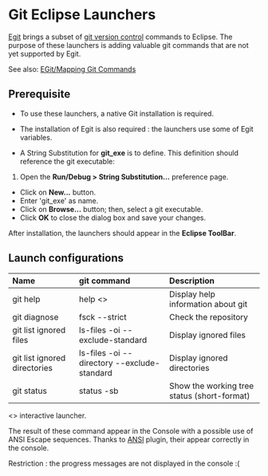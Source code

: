 Git Eclipse Launchers
=====================

[Egit](http://www.eclipse.org/egit) brings a subset of [git version control](http://git-scm.com) commands to Eclipse.
The purpose of these launchers is adding valuable git commands that are not yet supported by Egit.

See also: [EGit/Mapping Git Commands](http://wiki.eclipse.org/EGit/Mapping_Git_Commands)

## Prerequisite ##
- To use these launchers, a native Git installation is required.

- The installation of Egit is also required : the launchers use some of Egit variables.

- A String Substitution for **git_exe** is to define. This definition should reference the git executable:

1. Open the **Run/Debug > String Substitution...** preference page.
* Click on **New...** button.
* Enter 'git_exe' as name.
* Click on **Browse...** button; then, select a git executable.
* Click **OK** to close the dialog box and save your changes.

After installation, the launchers should appear in the **Eclipse ToolBar**.

## Launch configurations ##

| Name        | git command        | Description                             |
|:------------|:-------------------|:----------------------------------------|
| git help    | help <>            | Display help information about git      |
| git diagnose| fsck --strict      | Check the repository                    |
| git list ignored files | ls-files -oi --exclude-standard | Display ignored files |
| git list ignored directories | ls-files -oi --directory --exclude-standard  | Display ignored directories |
| git status  | status -sb         | Show the working tree status (short-format) |

<> interactive launcher.

The result of these command appear in the Console with a possible use of ANSI Escape sequences. 
Thanks to [ANSI](http://www.mihai-nita.net/eclipse/) plugin, their appear correctly in the console.

Restriction : the progress messages are not displayed in the console :(